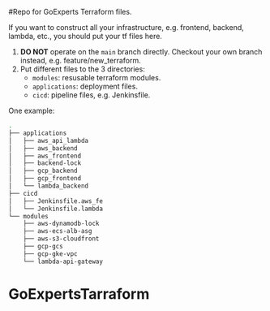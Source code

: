#Repo for GoExperts Terraform files.

If you want to construct all your infrastructure, e.g. frontend, backend, lambda, etc., you should put your tf files here.
1.  **DO NOT** operate on the `main` branch directly. Checkout your own branch instead, e.g. feature/new_terraform.
2.  Put different files to the 3 directories:
    - `modules`: resusable terraform modules.
    - `applications`: deployment files.
    - `cicd`: pipeline files, e.g. Jenkinsfile.

One example: 

```bash
.
├── applications
│   ├── aws_api_lambda
│   ├── aws_backend
│   ├── aws_frontend
│   ├── backend-lock
│   ├── gcp_backend
│   ├── gcp_frontend
│   └── lambda_backend
├── cicd
│   ├── Jenkinsfile.aws_fe
│   └── Jenkinsfile.lambda
└── modules
    ├── aws-dynamodb-lock
    ├── aws-ecs-alb-asg
    ├── aws-s3-cloudfront
    ├── gcp-gcs
    ├── gcp-gke-vpc
    └── lambda-api-gateway
```
# GoExpertsTarraform
